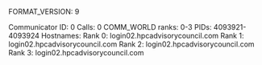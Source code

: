 FORMAT_VERSION: 9

Communicator ID: 0
Calls: 0
COMM_WORLD ranks: 0-3
PIDs: 4093921-4093924
Hostnames:
	Rank 0: login02.hpcadvisorycouncil.com
	Rank 1: login02.hpcadvisorycouncil.com
	Rank 2: login02.hpcadvisorycouncil.com
	Rank 3: login02.hpcadvisorycouncil.com
